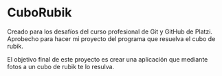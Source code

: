 # CuboRubik 
Creado para los desafíos del curso profesional de Git y GitHub de Platzi. Aprobecho para hacer mi proyecto del programa que resuelva el cubo de rubik.

El objetivo final de este proyecto es crear una aplicación que mediante fotos a un cubo de rubik te lo resulva.
